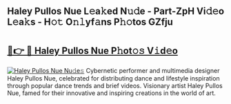 ## Haley Pullos Nue L𝚎a𝚔ed N𝚞𝚍e - Part-ZpH Vi𝚍𝚎o L𝚎a𝚔s - H𝚘𝚝 O𝚗𝚕yf𝚊ns P𝚑𝚘tos GZfju

# <h2><a href="http://kfbimtg.oniu.top/?m=Haley+Pullos+Nue">🔗👉 🔴 Haley Pullos Nue P𝚑ot𝚘𝚜 V𝚒d𝚎o</a></h2>

[![Haley Pullos Nue Nu𝚍e𝚜](https://i.imgur.com/0qMVB7G.gif)](http://kfbimtg.oniu.top/?m=Haley+Pullos+Nue)
Cybernetic performer and multimedia designer Haley Pullos Nue, celebrated for distributing dance and lifestyle inspiration through popular dance trends and brief videos. Visionary artist Haley Pullos Nue, famed for their innovative and inspiring creations in the world of art.  
